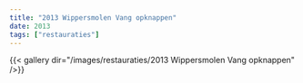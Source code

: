 ```yaml
---
title: "2013 Wippersmolen Vang opknappen"
date: 2013
tags: ["restauraties"]
---
```


{{< gallery dir="/images/restauraties/2013 Wippersmolen Vang opknappen" />}}
